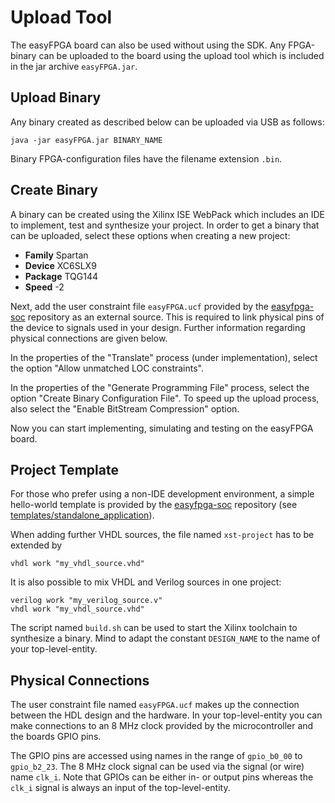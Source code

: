# Upload Tool
The easyFPGA board can also be used without using the SDK. Any FPGA-binary can be uploaded to the board using the upload tool which is included in the jar archive `easyFPGA.jar`.

## Upload Binary
Any binary created as described below can be uploaded via USB as follows:

```
java -jar easyFPGA.jar BINARY_NAME
```

Binary FPGA-configuration files have the filename extension `.bin`.

## Create Binary
A binary can be created using the Xilinx ISE WebPack which includes an IDE to implement, test and synthesize your project. In order to get a binary that can be uploaded, select these options when creating a new project:

* **Family** Spartan
* **Device** XC6SLX9
* **Package** TQG144
* **Speed** -2

Next, add the user constraint file `easyFPGA.ucf` provided by the [easyfpga-soc](https://github.com/os-cillation/easyfpga-soc/) repository as an external source. This is required to link physical pins of the device to signals used in your design. Further information regarding physical connections are given below.

In the properties of the "Translate" process (under implementation), select the option "Allow unmatched LOC constraints".

In the properties of the "Generate Programming File" process, select the option "Create Binary Configuration File". To speed up the upload process, also select the "Enable BitStream Compression" option.

Now you can start implementing, simulating and testing on the easyFPGA board.

## Project Template
For those who prefer using a non-IDE development environment, a simple hello-world template is provided by the [easyfpga-soc](https://github.com/os-cillation/easyfpga-soc/) repository (see [templates/standalone_application](https://github.com/os-cillation/easyfpga-soc/blob/master/templates/standalone_application)).

When adding further VHDL sources, the file named `xst-project` has to be extended by

```
vhdl work "my_vhdl_source.vhd"
```
It is also possible to mix VHDL and Verilog sources in one project:

```
verilog work "my_verilog_source.v"
vhdl work "my_vhdl_source.vhd"
```

The script named `build.sh` can be used to start the Xilinx toolchain to synthesize a binary. Mind to adapt the constant `DESIGN_NAME` to the name of your top-level-entity.

## Physical Connections
The user constraint file named `easyFPGA.ucf` makes up the connection between the HDL design and the hardware. In your top-level-entity you can make connections to an 8 MHz clock provided by the microcontroller and the boards GPIO pins.

The GPIO pins are accessed using names in the range of `gpio_b0_00` to `gpio_b2_23`. The 8 MHz clock signal can be used via the signal (or wire) name `clk_i`. Note that GPIOs can be either in- or output pins whereas the `clk_i` signal is always an input of the top-level-entity.
